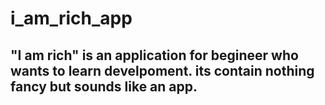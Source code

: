 # i_am_rich_app

## "I am rich" is an application for begineer who wants to learn develpoment. its contain nothing fancy but sounds like an app.

